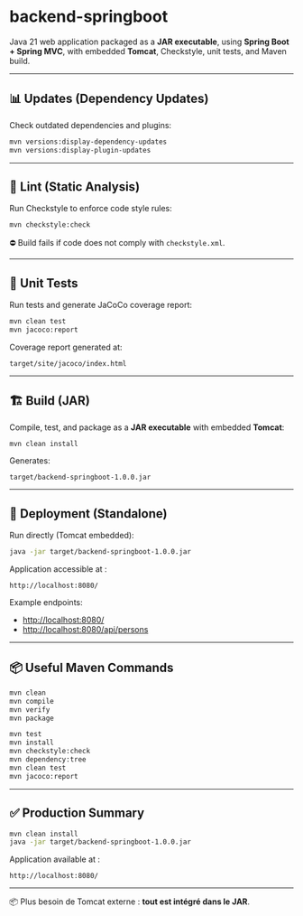 # backend-springboot

Java 21 web application packaged as a **JAR executable**, using **Spring Boot + Spring MVC**, with embedded **Tomcat**, Checkstyle, unit tests, and Maven build.

---

## 📊 Updates (Dependency Updates)

Check outdated dependencies and plugins:

```bash
mvn versions:display-dependency-updates
mvn versions:display-plugin-updates
```

---

## 🔧 Lint (Static Analysis)

Run Checkstyle to enforce code style rules:

```bash
mvn checkstyle:check
```

⛔️ Build fails if code does not comply with `checkstyle.xml`.

---

## 🧪 Unit Tests

Run tests and generate JaCoCo coverage report:

```bash
mvn clean test
mvn jacoco:report
```

Coverage report generated at:

```
target/site/jacoco/index.html
```

---

## 🏗️ Build (JAR)

Compile, test, and package as a **JAR executable** with embedded **Tomcat**:

```bash
mvn clean install
```

Generates:

```
target/backend-springboot-1.0.0.jar
```

---

## 🚀 Deployment (Standalone)

Run directly (Tomcat embedded):

```bash
java -jar target/backend-springboot-1.0.0.jar
```

Application accessible at :

```
http://localhost:8080/
```

Example endpoints:

- [http://localhost:8080/](http://localhost:8080/)
- [http://localhost:8080/api/persons](http://localhost:8080/api/persons)

---

## 📦 Useful Maven Commands

```bash
mvn clean
mvn compile
mvn verify
mvn package

mvn test
mvn install
mvn checkstyle:check
mvn dependency:tree
mvn clean test
mvn jacoco:report
```

---

## ✅ Production Summary

```bash
mvn clean install
java -jar target/backend-springboot-1.0.0.jar
```

Application available at :

```
http://localhost:8080/
```

---

📦 Plus besoin de Tomcat externe : **tout est intégré dans le JAR**.

